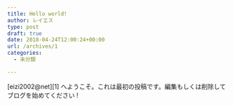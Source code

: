 ```yaml
---
title: Hello world!
author: レイエス
type: post
draft: true
date: 2018-04-24T12:00:24+00:00
url: /archives/1
categories:
  - 未分類

---
```

[eizi2002@net][1] へようこそ。これは最初の投稿です。編集もしくは削除してブログを始めてください !